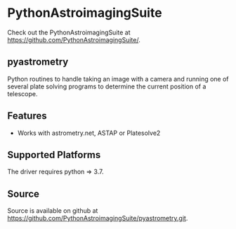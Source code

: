 PythonAstroimagingSuite
=======================

Check out the PythonAstroimagingSuite at https://github.com/PythonAstroimagingSuite/.

pyastrometry
------------

Python routines to handle taking an image with a camera and running one of
several plate solving programs to determine the current position of a telescope.

Features
---------

 - Works with astrometry.net, ASTAP or Platesolve2

Supported Platforms
-------------------

The driver requires python => 3.7.

Source
------

Source is available on github at https://github.com/PythonAstroimagingSuite/pyastrometry.git.

